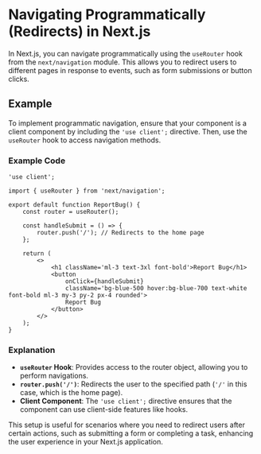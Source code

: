 # Navigating Programmatically (Redirects) in Next.js

In Next.js, you can navigate programmatically using the `useRouter` hook from the `next/navigation` module.
This allows you to redirect users to different pages in response to events, such as form submissions or button clicks.

## Example

To implement programmatic navigation, ensure that your component is a client component by including the `'use client';` directive.
Then, use the `useRouter` hook to access navigation methods.

### Example Code

```tsx
'use client';

import { useRouter } from 'next/navigation';

export default function ReportBug() {
    const router = useRouter();

    const handleSubmit = () => {
        router.push('/'); // Redirects to the home page
    };

    return (
        <>
            <h1 className='ml-3 text-3xl font-bold'>Report Bug</h1>
            <button
                onClick={handleSubmit}
                className='bg-blue-500 hover:bg-blue-700 text-white font-bold ml-3 my-3 py-2 px-4 rounded'>
                Report Bug
            </button>
        </>
    );
}
```

### Explanation

-   **`useRouter` Hook**: Provides access to the router object, allowing you to perform navigations.
-   **`router.push('/')`**: Redirects the user to the specified path (`'/'` in this case, which is the home page).
-   **Client Component**: The `'use client';` directive ensures that the component can use client-side features like hooks.

This setup is useful for scenarios where you need to redirect users after certain actions, such as submitting a form or completing a task, enhancing the user experience in your Next.js application.
